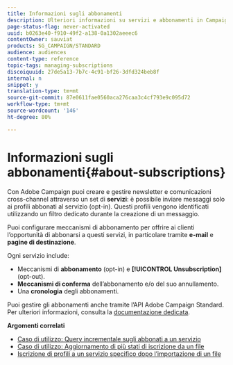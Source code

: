 ```yaml
---
title: Informazioni sugli abbonamenti
description: Ulteriori informazioni su servizi e abbonamenti in Campaign Standard.
page-status-flag: never-activated
uuid: b0263e40-f910-49f2-a138-0a1302aeeec6
contentOwner: sauviat
products: SG_CAMPAIGN/STANDARD
audience: audiences
content-type: reference
topic-tags: managing-subscriptions
discoiquuid: 27de5a13-7b7c-4c91-bf26-3dfd324beb8f
internal: n
snippet: y
translation-type: tm+mt
source-git-commit: 87e0611fae0560aca276caa3c4cf793e9c095d72
workflow-type: tm+mt
source-wordcount: '146'
ht-degree: 80%

---
```



# Informazioni sugli abbonamenti{#about-subscriptions}

Con Adobe Campaign puoi creare e gestire newsletter e comunicazioni cross-channel attraverso un set di **servizi**: è possibile inviare messaggi solo ai profili abbonati al servizio (opt-in). Questi profili vengono identificati utilizzando un filtro dedicato durante la creazione di un messaggio.

Puoi configurare meccanismi di abbonamento per offrire ai clienti l’opportunità di abbonarsi a questi servizi, in particolare tramite **e-mail** e **pagine di destinazione**.

Ogni servizio include:

* Meccanismi di **abbonamento** (opt-in) e **[!UICONTROL Unsubscription]** (opt-out).
* **Meccanismi di conferma** dell’abbonamento e/o del suo annullamento.
* Una **cronologia** degli abbonamenti.

Puoi gestire gli abbonamenti anche tramite l’API Adobe Campaign Standard. Per ulteriori informazioni, consulta la [documentazione dedicata](../../api/using/creating-a-service.md).

**Argomenti correlati**

* [Caso di utilizzo: Query incrementale sugli abbonati a un servizio](../../automating/using/incremental-query-on-subscribers.md)
* [Caso di utilizzo: Aggiornamento di più stati di iscrizione da un file](../../automating/using/updating-subscriptions-from-file.md)
* [Iscrizione di profili a un servizio specifico dopo l’importazione di un file](../../automating/using/subscribing-profiles-from-file.md)
